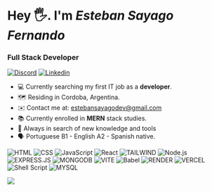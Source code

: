 # **Hey 🖐️. I'm _Esteban Sayago Fernando_**

### Full Stack Developer

[![Discord](https://img.shields.io/badge/Discord-222222?style=flat-square&logo=discord&logoColor=white)](https://discord.com/users/392773520838492160)
[![Linkedin](https://img.shields.io/badge/-LinkedIn-222222?style=flat-square&logo=Linkedin&logoColor=white&link=https://www.linkedin.com/in/engincan-veske-b4a75b145/)](https://www.linkedin.com/in/esteban-sayago-a80796241)

- 💻 Currently searching my first IT job as a **developer**.
- 🗺️ Residing in Cordoba, Argentina.
- ✉️ Contact me at: estebansayagodev@gmail.com
- 📚 Currently enrolled in **MERN** stack studies.
- 🧐 Always in search of new knowledge and tools
- 🗣️ Portuguese B1 - English A2 - Spanish native.

![HTML](https://img.shields.io/badge/-HTML-222222?style=for-the-badge&logo=HTML5)
![CSS](https://img.shields.io/badge/-CSS-222222?style=for-the-badge&logo=CSS3&logoColor=1572B6)
![JavaScript](https://img.shields.io/badge/-JavaScript-222222?style=for-the-badge&logo=javascript)
![React](https://img.shields.io/badge/-React-222222?style=for-the-badge&logo=react)
![TAILWIND](https://img.shields.io/badge/Tailwind_CSS-222222?style=for-the-badge&logo=tailwind-css&logoColor=white)
![Node.js](https://img.shields.io/badge/-Node.js-222222?style=for-the-badge&logo=node.js)
![EXPRESS.JS](https://img.shields.io/badge/Express%20js-222222?style=for-the-badge&logo=express&logoColor=white)
![MONGODB](https://img.shields.io/badge/MongoDB-222222?style=for-the-badge&logo=mongodb&logoColor=white)
![VITE](https://img.shields.io/badge/Vite-222222?style=for-the-badge&logo=vite&logoColor=FFD62E)
![Babel](https://img.shields.io/badge/Babel-222222?style=for-the-badge&logo=babel&logoColor=white)
![RENDER](https://img.shields.io/badge/Render-222222?style=for-the-badge&logo=render&logoColor=white)
![VERCEL](https://img.shields.io/badge/Vercel-222222?style=for-the-badge&logo=vercel&logoColor=white)
![Shell Script](https://img.shields.io/badge/shell_script-222222?style=for-the-badge&logo=gnu-bash&logoColor=white)
![MYSQL](https://img.shields.io/badge/mysql-222222?style=for-the-badge&logo=mysql&logoColor=white)

![](https://github-readme-streak-stats.herokuapp.com/?user=puchinn&theme=dark&hide_border=false)<br/>

